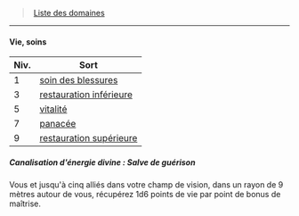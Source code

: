 ﻿---
!Generic
Id: cleric_priest_hd.md#vie-soins
ParentLink: cleric_priest_hd.md#liste-des-domaines
Name: Vie, soins
ParentName: Liste des domaines
NameLevel: 4
Attributes: {}
---
> [Liste des domaines](hd_cleric_priest_liste_des_domaines.md)

---

#### Vie, soins

|Niv.|Sort|
|---|---|
|1|[soin des blessures](hd_spells_soin_des_blessures.md)|
|3|[restauration inférieure](hd_spells_restauration_inferieure.md)|
|5|[vitalité](hd_spells_vitalite.md)|
|7|[panacée](hd_spells_panacee.md)|
|9|[restauration supérieure](hd_spells_restauration_superieure.md)|

##### Canalisation d'énergie divine : Salve de guérison

Vous et jusqu'à cinq alliés dans votre champ de vision, dans un rayon de 9 mètres autour de vous, récupérez 1d6 points de vie par point de bonus de maîtrise.

